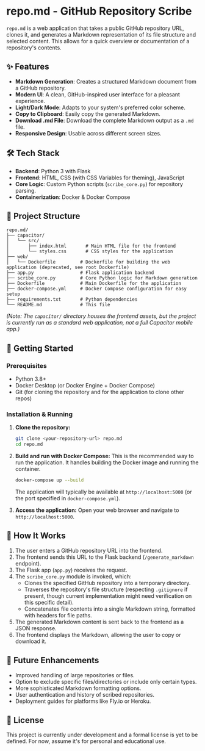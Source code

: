 # repo.md - GitHub Repository Scribe

`repo.md` is a web application that takes a public GitHub repository URL, clones it, and generates a Markdown representation of its file structure and selected content. This allows for a quick overview or documentation of a repository's contents.

## ✨ Features

*   **Markdown Generation**: Creates a structured Markdown document from a GitHub repository.
*   **Modern UI**: A clean, GitHub-inspired user interface for a pleasant experience.
*   **Light/Dark Mode**: Adapts to your system's preferred color scheme.
*   **Copy to Clipboard**: Easily copy the generated Markdown.
*   **Download .md File**: Download the complete Markdown output as a `.md` file.
*   **Responsive Design**: Usable across different screen sizes.

## 🛠️ Tech Stack

*   **Backend**: Python 3 with Flask
*   **Frontend**: HTML, CSS (with CSS Variables for theming), JavaScript
*   **Core Logic**: Custom Python scripts (`scribe_core.py`) for repository parsing.
*   **Containerization**: Docker & Docker Compose

## 📁 Project Structure

```
repo.md/
├── capacitor/
│   └── src/
│       ├── index.html       # Main HTML file for the frontend
│       └── styles.css       # CSS styles for the application
├── web/
│   └── Dockerfile         # Dockerfile for building the web application (deprecated, see root Dockerfile)
├── app.py                 # Flask application backend
├── scribe_core.py         # Core Python logic for Markdown generation
├── Dockerfile             # Main Dockerfile for the application
├── docker-compose.yml     # Docker Compose configuration for easy setup
├── requirements.txt       # Python dependencies
└── README.md              # This file
```
*(Note: The `capacitor/` directory houses the frontend assets, but the project is currently run as a standard web application, not a full Capacitor mobile app.)*

## 🚀 Getting Started

### Prerequisites

*   Python 3.8+
*   Docker Desktop (or Docker Engine + Docker Compose)
*   Git (for cloning the repository and for the application to clone other repos)

### Installation & Running

1.  **Clone the repository:**
    ```bash
    git clone <your-repository-url> repo.md
    cd repo.md
    ```

2.  **Build and run with Docker Compose:**
    This is the recommended way to run the application. It handles building the Docker image and running the container.
    ```bash
    docker-compose up --build
    ```
    The application will typically be available at `http://localhost:5000` (or the port specified in `docker-compose.yml`).

3.  **Access the application:**
    Open your web browser and navigate to `http://localhost:5000`.

## 🤔 How It Works

1.  The user enters a GitHub repository URL into the frontend.
2.  The frontend sends this URL to the Flask backend (`/generate_markdown` endpoint).
3.  The Flask app (`app.py`) receives the request.
4.  The `scribe_core.py` module is invoked, which:
    *   Clones the specified GitHub repository into a temporary directory.
    *   Traverses the repository's file structure (respecting `.gitignore` if present, though current implementation might need verification on this specific detail).
    *   Concatenates file contents into a single Markdown string, formatted with headers for file paths.
5.  The generated Markdown content is sent back to the frontend as a JSON response.
6.  The frontend displays the Markdown, allowing the user to copy or download it.

## 🔮 Future Enhancements

*   Improved handling of large repositories or files.
*   Option to exclude specific files/directories or include only certain types.
*   More sophisticated Markdown formatting options.
*   User authentication and history of scribed repositories.
*   Deployment guides for platforms like Fly.io or Heroku.

## 📄 License

This project is currently under development and a formal license is yet to be defined. For now, assume it's for personal and educational use.

